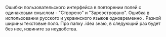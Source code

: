 Ошибки пользовательского интерфейса в повторении полей c одинаковым смыслом - "Створено" и "Зареэстровано".
Ошибка в использовании русского и украинского языков одновременно . Разной ширины текстовые поля. 
 Про папку .idea знаю, в следующий раз будет без нее, извините за неудобства.

